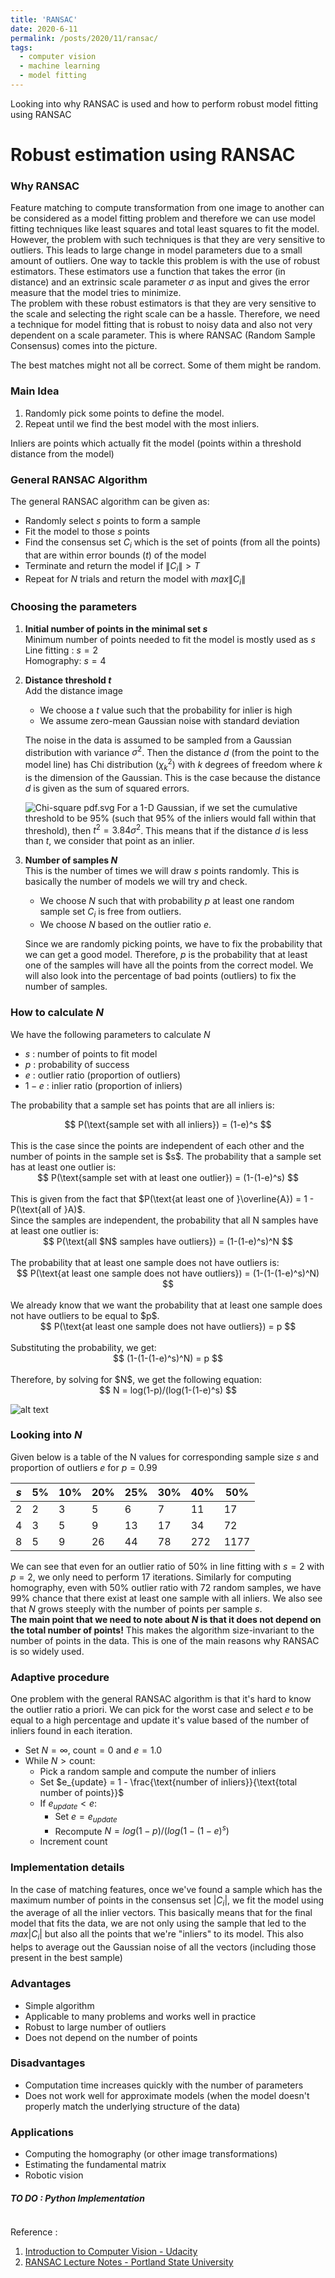 ```yaml
---
title: 'RANSAC'
date: 2020-6-11
permalink: /posts/2020/11/ransac/
tags:
  - computer vision
  - machine learning
  - model fitting
---
```


Looking into why RANSAC is used and how to perform robust model fitting using RANSAC

# Robust estimation using RANSAC 

### Why RANSAC
Feature matching to compute transformation from one image to another can be considered as a model fitting problem and therefore we can use model fitting techniques like least squares and total least squares to fit the model.  However, the problem with such techniques is that they are very sensitive to outliers. This leads to large change in model parameters due to a small amount of outliers.
One way to tackle this problem is with the use of robust estimators. These estimators use a function that takes the error (in distance) and an extrinsic scale parameter $\sigma$ as input and gives the error measure that the model tries to minimize.   
The problem with these robust estimators is that they are very sensitive to the scale and selecting the right scale can be a hassle. Therefore, we need a technique for model fitting that is robust to noisy data and also not very dependent on a scale parameter. This is where RANSAC (Random Sample Consensus) comes into the picture.

The best matches might not all be correct. Some of them might be random.

### Main Idea
1. Randomly pick some points to define the model.
2. Repeat until we find the best model with the most inliers.

Inliers are points which actually fit the model (points within a threshold distance from the model)

### General RANSAC Algorithm
The general RANSAC algorithm can be given as:
- Randomly select $s$ points to form a sample
- Fit the model to those $s$ points
- Find the consensus set $C_i$  which is the set of points (from all the points) that are within error bounds ($t$) of the model
- Terminate and return the model if $\|C_i\|>T$
- Repeat for $N$ trials and return the model with $max \|C_i\|$

### Choosing the parameters
1. **Initial number of points in the minimal set $s$** <br/>
Minimum number of points needed to fit the model is mostly used as $s$ <br/>
Line fitting : $s = 2$ <br/>
Homography: $s = 4$
2. **Distance threshold $t$** <br/>
    Add the distance image <br/>
	- We choose a $t$ value such that the probability for inlier is high
	- We assume zero-mean Gaussian noise with standard deviation 
	
	The noise in the data is assumed to be sampled from a Gaussian distribution with variance $\sigma^2$. Then the distance $d$ (from the point to the model line) has Chi distribution $(\chi^2_k)$ with $k$ degrees of freedom where $k$ is the dimension of the Gaussian. This is the case because the distance $d$ is given as the sum of squared errors. 

	![Chi-square pdf.svg](https://upload.wikimedia.org/wikipedia/commons/thumb/3/35/Chi-square_pdf.svg/1920px-Chi-square_pdf.svg.png)
	For a 1-D Gaussian, if we set the cumulative threshold to be $95\%$ (such that $95\%$ of the inliers would fall within that threshold), then $t^2 = 3.84 \sigma^2$. This means that if the distance $d$ is less than $t$, we consider that point as an inlier.
	
3. **Number of samples $N$** <br/>
	This is the number of times we will draw $s$ points randomly. This is basically the number of models we will try and check. 
	- We choose $N$ such that with probability $p$ at least one random sample set $C_i$ is free from outliers. 
	- We choose $N$ based on the outlier ratio $e$.

	Since we are randomly picking points, we have to fix the probability that we can get a good model. Therefore, $p$ is the probability that at least one of the samples will have all the points from the correct model.
	We will also look into the percentage of bad points (outliers) to fix the number of samples.  

### How to calculate $N$ 
We have the following parameters to calculate $N$
- $s$ : number of points to fit model
- $p$ : probability of success
- $e$ : outlier ratio (proportion of outliers)
- $1-e$ : inlier ratio (proportion of inliers)

The probability that a sample set has points that are all inliers is: <br/>
<center>$$ P(\text{sample set with all inliers}) = (1-e)^s $$</center>  <br/>
This is the case since the points are independent of each other and the number of points in the sample set is $s$.
The probability that a sample set has at least one outlier is: <br/>
<center>$$  P(\text{sample set with at least one outlier}) = (1-(1-e)^s) $$ </center> <br/>
This is given from the fact that $P(\text{at least one of }\overline{A}) = 1 - P(\text{all of }A)$. <br/>
Since the samples are independent, the probability that all N samples have at least one outlier is: <br/>
<center>$$ P(\text{all $N$ samples have outliers}) = (1-(1-e)^s)^N $$</center> <br/> 
The probability that at least one sample does not have outliers is: <br/>
<center>$$ P(\text{at least one sample does not have outliers}) = (1-(1-(1-e)^s)^N) $$ </center><br/>
We already know that we want the probability that at least one sample does not have outliers to be equal to $p$. <br/>
<center>$$ P(\text{at least one sample does not have outliers}) = p $$ </center> <br/>
Substituting the probability, we get: <br/>
<center>$$ (1-(1-(1-e)^s)^N) = p $$</center> <br/>
Therefore, by solving for $N$, we get the following equation: <br/>
<center>$$ N = log(1-p)/(log(1-(1-e)^s) $$</center>

![alt text](https://im4.ezgif.com/tmp/ezgif-4-e3f691acf153.gif "How to find N")

### Looking into $N$

Given below is a table of the N values for corresponding sample size $s$ and proportion of outliers $e$ for $p = 0.99$

| $s$ 	| $5\%$ 	| $10\%$ 	| $20\%$ 	| $25\%$ 	| $30\%$ 	| $40\%$ 	| $50\%$ 	|
|---	|----	|-----	|-----	|-----	|-----	|-----	|------	|
| $2$ 	| $2$  	| $3$   	| $5$   	| $6$   	| $7$   	| $11$  	| $17$   	|
| $4$ 	| $3$  	| $5$   	| $9$   	| $13$  	| $17$  	| $34$  	| $72$   	|
| $8$ 	| $5$  	| $9$   	| $26$  	| $44$  	| $78$  	| $272$ 	| $1177$ 	|

We can see that even for an outlier ratio of $50\%$ in line fitting with $s=2$ with $p=2$, we only need to  perform $17$ iterations. 
Similarly for computing homography, even with $50\%$ outlier ratio with $72$ random samples, we have $99\%$ chance that there exist at least one sample with all inliers.
We also see that $N$ grows steeply with the number of points per sample $s$. <br/> 
**The main point that we need to note about $N$ is that it does not depend on the total number of points!**
This makes the algorithm size-invariant to the number of points in the data. This is one of the main reasons why RANSAC is so widely used.

### Adaptive procedure
One problem with the general RANSAC algorithm is that it's hard to know the outlier ratio a priori. We can pick for the worst case and select $e$ to be equal to a high percentage and update it's value based of the number of inliers found in each iteration.
- Set $N=\infty$, $\text{count}=0$ and $e=1.0$
- While $N > \text{count}:$
	- Pick a random sample and compute the number of inliers
	- Set $e_{update} = 1 - \frac{\text{number of inliers}}{\text{total number of points}}$
	- If $e_{update} < e :$
		- Set $e=e_{update}$
		- Recompute $N = log(1-p)/(log(1-(1-e)^s)$
	- Increment $\text{count}$
	
### Implementation details
In the case of matching features, once we've found a sample which has the maximum number of points in the consensus set $|C_i|$, we fit the model using the average of all the inlier vectors. This basically means that for the final model that fits the data, we are not only using the sample that led to the $max |C_i|$ but also all the points that we're "inliers" to its model. This also helps to average out the Gaussian noise of all the vectors (including those present in the best sample)

### Advantages
- Simple algorithm
- Applicable to many problems and works well in practice
- Robust to large number of outliers
- Does not depend on the number of points

### Disadvantages
- Computation time increases quickly with the number of parameters
- Does not work well for approximate models (when the model doesn't properly match the underlying structure of the data)

### Applications
- Computing the homography (or other image transformations)
- Estimating the fundamental matrix
- Robotic vision

##### TO DO : Python Implementation

``` python
```


Reference : 
1. [Introduction to Computer Vision - Udacity](https://www.udacity.com/course/introduction-to-computer-vision--ud810)
2. [RANSAC Lecture Notes - Portland State University](http://www.cse.psu.edu/~rtc12/CSE486/lecture15.pdf)
 
